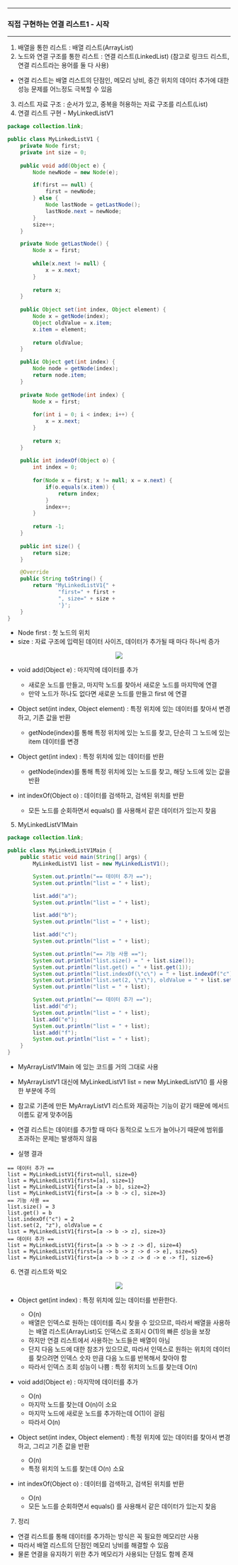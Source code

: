 -----
### 직접 구현하는 연결 리스트1 - 시작
-----
1. 배열을 통한 리스트 : 배열 리스트(ArrayList)
2. 노드와 연결 구조를 통한 리스트 : 연결 리스트(LinkedList) (참고로 링크드 리스트, 연결 리스트라는 용어를 둘 다 사용)
  - 연결 리스트는 배열 리스트의 단점인, 메모리 낭비, 중간 위치의 데이터 추가에 대한 성능 문제를 어느정도 극복할 수 있음
3. 리스트 자료 구조 : 순서가 있고, 중복을 허용하는 자료 구조를 리스트(List)
4. 연결 리스트 구현 - MyLinkedListV1
```java
package collection.link;

public class MyLinkedListV1 {
    private Node first;
    private int size = 0;
    
    public void add(Object e) {
        Node newNode = new Node(e);

        if(first == null) {
            first = newNode;
        } else {
            Node lastNode = getLastNode();
            lastNode.next = newNode;
        }
        size++;
    }

    private Node getLastNode() {
        Node x = first;
        
        while(x.next != null) {
            x = x.next;
        }
        
        return x;
    }
    
    public Object set(int index, Object element) {
        Node x = getNode(index);
        Object oldValue = x.item;
        x.item = element;
        
        return oldValue;
    }

    public Object get(int index) {
        Node node = getNode(index);
        return node.item;
    }
    
    private Node getNode(int index) {
        Node x = first;
        
        for(int i = 0; i < index; i++) {
            x = x.next;
        }
        
        return x;
    }
    
    public int indexOf(Object o) {
        int index = 0;
        
        for(Node x = first; x != null; x = x.next) {
            if(o.equals(x.item)) {
                return index;
            }
            index++;
        }
        
        return -1;
    }
    
    public int size() {
        return size;
    }

    @Override
    public String toString() {
        return "MyLinkedListV1{" +
                "first=" + first +
                ", size=" + size +
                '}';
    }
}
```
  - Node first : 첫 노드의 위치
  - size : 자료 구조에 입력된 데이터 사이즈, 데이터가 추가될 때 마다 하나씩 증가
<div align="center">
<img src="https://github.com/user-attachments/assets/688ad730-d77c-44bc-9b95-64b54e612bc3">
</div>

  - void add(Object e) : 마지막에 데이터를 추가
    + 새로운 노드를 만들고, 마지막 노드를 찾아서 새로운 노드를 마지막에 연결
    + 만약 노드가 하나도 없다면 새로운 노드를 만들고 first 에 연결

  - Object set(int index, Object element) : 특정 위치에 있는 데이터를 찾아서 변경하고, 기존 값을 반환
    + getNode(index)를 통해 특정 위치에 있는 노드를 찾고, 단순히 그 노드에 있는 item 데이터를 변경

  - Object get(int index) : 특정 위치에 있는 데이터를 반환
    + getNode(index)를 통해 특정 위치에 있는 노드를 찾고, 해당 노드에 있는 값을 반환

  - int indexOf(Object o) : 데이터를 검색하고, 검색된 위치를 반환
    + 모든 노드를 순회하면서 equals() 를 사용해서 같은 데이터가 있는지 찾음

5. MyLinkedListV1Main
```java
package collection.link;

public class MyLinkedListV1Main {
    public static void main(String[] args) {
        MyLinkedListV1 list = new MyLinkedListV1();

        System.out.println("== 데이터 추가 ==");
        System.out.println("list = " + list);

        list.add("a");
        System.out.println("list = " + list);

        list.add("b");
        System.out.println("list = " + list);

        list.add("c");
        System.out.println("list = " + list);

        System.out.println("== 기능 사용 ==");
        System.out.println("list.size() = " + list.size());
        System.out.println("list.get() = " + list.get(1));
        System.out.println("list.indexOf(\"c\") = " + list.indexOf("c"));
        System.out.println("list.set(2, \"z\"), oldValue = " + list.set(2, "z"));
        System.out.println("list = " + list);

        System.out.println("== 데이터 추가 ==");
        list.add("d");
        System.out.println("list = " + list);
        list.add("e");
        System.out.println("list = " + list);
        list.add("f");
        System.out.println("list = " + list);
    }
}
```
  - MyArrayListV1Main 에 있는 코드를 거의 그대로 사용
  - MyArrayListV1 대신에 MyLinkedListV1 list = new MyLinkedListV1() 를 사용한 부분에 주의
  - 참고로 기존에 만든 MyArrayListV1 리스트와 제공하는 기능이 같기 때문에 메서드 이름도 같게 맞추어둠
  - 연결 리스트는 데이터를 추가할 때 마다 동적으로 노드가 늘어나기 때문에 범위를 초과하는 문제는 발생하지 않음

  - 실행 결과
```
== 데이터 추가 ==
list = MyLinkedListV1{first=null, size=0}
list = MyLinkedListV1{first=[a], size=1}
list = MyLinkedListV1{first=[a -> b], size=2}
list = MyLinkedListV1{first=[a -> b -> c], size=3}
== 기능 사용 ==
list.size() = 3
list.get() = b
list.indexOf("c") = 2
list.set(2, "z"), oldValue = c
list = MyLinkedListV1{first=[a -> b -> z], size=3}
== 데이터 추가 ==
list = MyLinkedListV1{first=[a -> b -> z -> d], size=4}
list = MyLinkedListV1{first=[a -> b -> z -> d -> e], size=5}
list = MyLinkedListV1{first=[a -> b -> z -> d -> e -> f], size=6}
```

6. 연결 리스트와 빅오
<div align="center">
<img src="https://github.com/user-attachments/assets/bc6b959b-8215-4fd1-ab75-5892021ca71d">
</div>

  - Object get(int index) : 특정 위치에 있는 데이터를 반환한다.
    + O(n)
    + 배열은 인덱스로 원하는 데이터를 즉시 찾을 수 있으므르, 따라서 배열을 사용하는 배열 리스트(ArrayList)도 인덱스로 조회시 O(1)의 빠른 성능을 보장
    + 하지만 연결 리스트에서 사용하는 노드들은 배열이 아님
    + 단지 다음 노드에 대한 참조가 있으므로, 따라서 인덱스로 원하는 위치의 데이터를 찾으려면 인덱스 숫자 만큼 다음 노드를 반복해서 찾아야 함
    + 따라서 인덱스 조회 성능이 나쁨 : 특정 위치의 노드를 찾는데 O(n)

  - void add(Object e) : 마지막에 데이터를 추가
    + O(n)
    + 마지막 노드를 찾는데 O(n)이 소요
    + 마지막 노드에 새로운 노드를 추가하는데 O(1)이 걸림
    + 따라서 O(n)

  - Object set(int index, Object element) : 특정 위치에 있는 데이터를 찾아서 변경하고, 그리고 기존 값을 반환
    + O(n)
    + 특정 위치의 노드를 찾는데 O(n) 소요
    
  - int indexOf(Object o) : 데이터를 검색하고, 검색된 위치를 반환
    + O(n)
    + 모든 노드를 순회하면서 equals() 를 사용해서 같은 데이터가 있는지 찾음

7. 정리
  - 연결 리스트를 통해 데이터를 추가하는 방식은 꼭 필요한 메모리만 사용
  - 따라서 배열 리스트의 단점인 메모리 낭비를 해결할 수 있음
  - 물론 연결을 유지하기 위한 추가 메모리가 사용되는 단점도 함께 존재
